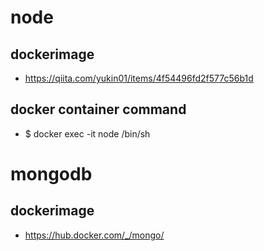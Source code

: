 # node
## dockerimage
- https://qiita.com/yukin01/items/4f54496fd2f577c56b1d

## docker container command 
- $ docker exec -it node /bin/sh

# mongodb
## dockerimage 
- https://hub.docker.com/_/mongo/
